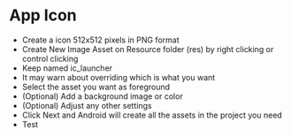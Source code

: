 # App Icon

* Create a icon 512x512 pixels in PNG format
* Create New Image Asset on Resource folder (res) by right clicking or control clicking
* Keep named ic_launcher
* It may warn about overriding which is what you want
* Select the asset you want as foreground
* (Optional) Add a background image or color
* (Optional) Adjust any other settings
* Click Next and Android will create all the assets in the project you need 
* Test

